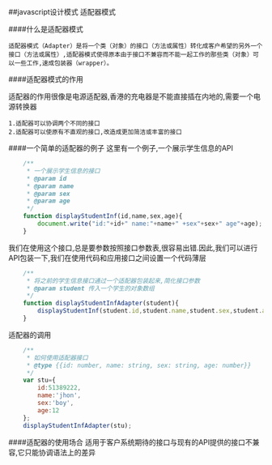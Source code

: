 ##javascript设计模式 适配器模式

####什么是适配器模式

```
适配器模式（Adapter）是将一个类（对象）的接口（方法或属性）转化成客户希望的另外一个接口（方法或属性）,适配器模式使得原本由于接口不兼容而不能一起工作的那些类（对象）可以一些工作,速成包装器（wrapper）。
```

####适配器模式的作用

适配器的作用很像是电源适配器,香港的充电器是不能直接插在内地的,需要一个电源转换器

```
1.适配器可以协调两个不同的接口
2.适配器可以使原有不直观的接口,改造成更加简洁或丰富的接口
```

####一个简单的适配器的例子
这里有一个例子,一个展示学生信息的API
```javascript
    /**
     * 一个展示学生信息的接口
     * @param id
     * @param name
     * @param sex
     * @param age
     */
    function displayStudentInf(id,name,sex,age){
        document.write("id:"+id+" name:"+name+" +sex"+sex+" age"+age);
    }
```

我们在使用这个接口,总是要参数按照接口参数表,很容易出错.因此,我们可以进行API包装一下,我们在使用代码和应用接口之间设置一个代码薄层



```javascript
	/**
     * 将之前的学生信息接口通过一个适配器包装起来,简化接口参数
     * @param student 传入一个学生的对象数组
     */
    function displayStudentInfAdapter(student){
        displayStudentInf(student.id,student.name,student.sex,student.age);
    }
```



适配器的调用



```javascript
	/**
     * 如何使用适配器接口
     * @type {{id: number, name: string, sex: string, age: number}}
     */
    var stu={
        id:51389222,
        name:'jhon',
        sex:'boy',
        age:12
    };
    displayStudentInfAdapter(stu);
```

####适配器的使用场合
适用于客户系统期待的接口与现有的API提供的接口不兼容,它只能协调语法上的差异